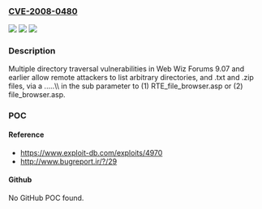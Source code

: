 ### [CVE-2008-0480](https://cve.mitre.org/cgi-bin/cvename.cgi?name=CVE-2008-0480)
![](https://img.shields.io/static/v1?label=Product&message=n%2Fa&color=blue)
![](https://img.shields.io/static/v1?label=Version&message=n%2Fa&color=blue)
![](https://img.shields.io/static/v1?label=Vulnerability&message=n%2Fa&color=brighgreen)

### Description

Multiple directory traversal vulnerabilities in Web Wiz Forums 9.07 and earlier allow remote attackers to list arbitrary directories, and .txt and .zip files, via a .....\\\ in the sub parameter to (1) RTE_file_browser.asp or (2) file_browser.asp.

### POC

#### Reference
- https://www.exploit-db.com/exploits/4970
- http://www.bugreport.ir/?/29

#### Github
No GitHub POC found.

